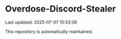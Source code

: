 # Overdose-Discord-Stealer

Last updated: 2025-07-07 15:53:06

This repository is automatically maintained.
